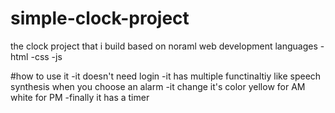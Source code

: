# simple-clock-project
the clock project that i build based on noraml web development languages
-html
-css
-js
 
 #how to use it
 -it doesn't need login
 -it has multiple functinaltiy like speech synthesis when you choose an alarm 
 -it change it's color yellow for AM white for PM
 -finally it has a timer 
 
 
